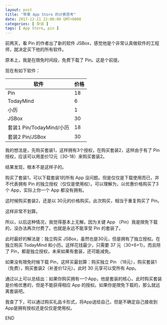 ```yaml
---
layout: post
title: "苹果 App Store 的计费思考"
date: 2017-12-21 22:00:00 GMT+0800
categories: [ 杂谈 ]
tags: [ App Store, pin ]
---
```


前两天，看 Pin 的作者出了新的软件 JSBox，感觉他是个非常认真做软件的工程师，就决定买下他的所有软件。

原本上，我是在限免时间段，免费下载了 Pin。这是个前提。

<!-- more -->

现在有如下软件：

| 软件                   | 价格 |
|----------------------|----|
| Pin                  | 18 |
| TodayMind            | 6  |
| 小历                   | 1  |
| JSBox                | 30 |
| 套装1 Pin/TodayMind/小历 | 18 |
| 套装2 Pin/JSBox        | 30 |

我的想法是，先购买套装1，这样拥有3个授权，在购买套装2，这样由于有了 Pin 授权，应该可以用差价12元（30-18）来购买套装2。

结果发现，根本不是这样子的。

购买了套装1，可以下载套装1的所有 App 没问题。但是仅仅是下载使用而已，并不代表拥有 Pin 的独立授权（仅仅是使用权）。可以理解为，以优惠价格购买了3个 App，实际上你一个 App 都没有拥有。

这时候购买套装2，还是以 30元的价格购买。此次购买，相当于重复购买了 Pin。

这样非常不划算。

所以，以后这种情况，我觉得基本上无解。因为关键 App （Pin）我是限免下载的，没办法再次付费了。也就是永远不能享受 Pin 的套装了。

此时最好的解法是：独立购买 JSBox，虽然也是30元，但是拥有了独立授权。在独立购买 TodayMind 和小历。这样花钱最少，只需要 37 元（30+6+1）。而且除了 Pin，都是独立授权，未来如果有套装，还可能减免。

如果没有限免时候下载 Pin，这样买最划算：购买独立 Pin （18元），购买套装1（免费），购买套装2（补差价12元）。此时 30 元享可以受所有 App。

通过以上可以总结出：如果你购买拥有一个App，他是套装的核心，此时购买套装是价格优惠的，但是不能获得相应 App 的授权。如果你是限免下载的，那么就远离套装吧。

我查了下，可以通过购买礼品卡形式，将App送给自己，但是不确定自己接收到App是拥有授权还是仅仅是使用权。

END
